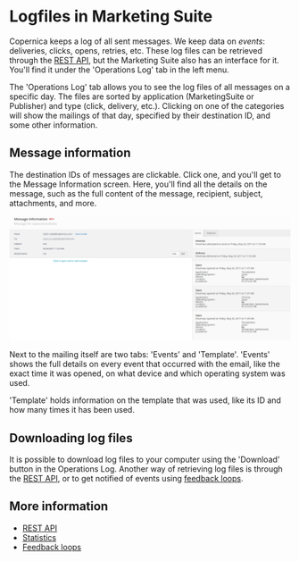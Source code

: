 # Logfiles in Marketing Suite

Copernica keeps a log of all sent messages. We keep data on *events*: 
deliveries, clicks, opens, retries, etc. These log files can be 
retrieved through the [REST API](./rest-get-logfiles), but the 
Marketing Suite also has an interface for it. You'll find it under the 
'Operations Log' tab in the left menu.

The 'Operations Log' tab allows you to see the log files of all messages 
on a specific day. The files are sorted by application (MarketingSuite
 or Publisher) and type (click, delivery, etc.). Clicking on one of the 
 categories will show the mailings of that day, specified by their 
 destination ID, and some other information.

## Message information

The destination IDs of messages are clickable. Click one, and you'll 
get to the Message Information screen. Here, you'll find all the details 
on the message, such as the full content of the message, recipient, 
subject, attachments, and more.

![message information](../images/message-information.png "Message information interface")

Next to the mailing itself are two tabs: 'Events' and 'Template'. 
'Events' shows the full details on every event that occurred with the 
email, like the exact time it was opened, on what device and which 
operating system was used.

'Template' holds information on the template that was used, like its ID 
and how many times it has been used.

## Downloading log files

It is possible to download log files to your computer using the 
'Download' button in the Operations Log. Another way of retrieving log 
files is through the [REST API](./rest-get-logfiles), or to get notified 
of events using [feedback loops](./feedback-loops).

## More information

* [REST API](./rest-get-logfiles)
* [Statistics](./statistics)
* [Feedback loops](./feedback-loops)
